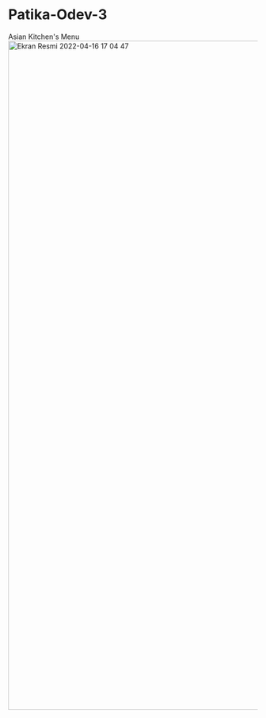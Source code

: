 # Patika-Odev-3
Asian Kitchen's Menu
<img width="1348" alt="Ekran Resmi 2022-04-16 17 04 47" src="https://user-images.githubusercontent.com/15904493/163678063-e6f7f0d4-799c-4c2f-b81b-d2806f965c64.png">
